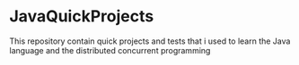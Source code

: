 # JavaQuickProjects
This repository contain quick projects and tests that i used to learn the Java language and the distributed concurrent programming

